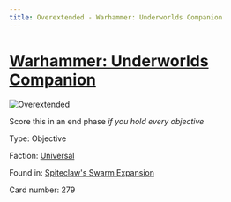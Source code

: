```yaml
---
title: Overextended - Warhammer: Underworlds Companion
---
```


# [Warhammer: Underworlds Companion](https://guidokessels.github.io/wh-underworlds)

  

![Overextended](https://warhammerunderworlds.com/wp-content/uploads/sites/6/2018/02/279_ENG.png)

Score this in an end phase <i>if you hold every objective</i>

Type: Objective

Faction: [Universal](https://guidokessels.github.io/wh-underworlds/factions/universal)

Found in: [Spiteclaw's Swarm Expansion](https://guidokessels.github.io/wh-underworlds/locations/spiteclaws-swarm-expansion)

Card number: 279

